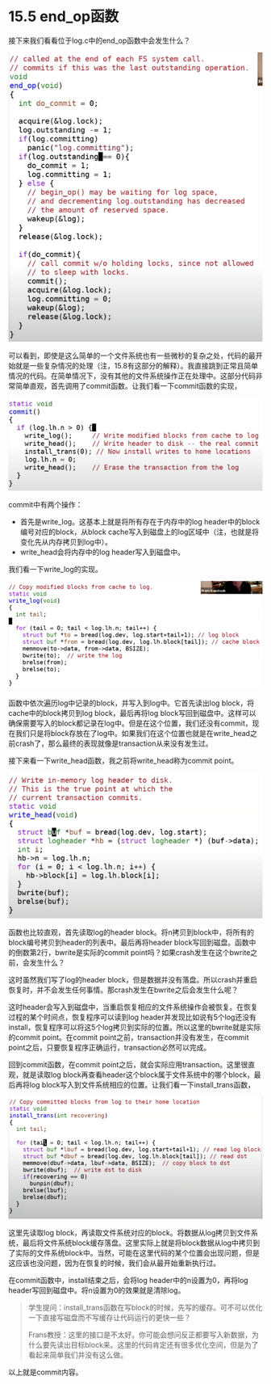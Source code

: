 # 15.5 end\_op函数

接下来我们看看位于log.c中的end\_op函数中会发生什么？

![](../gitbook/assets/image%20%28634%29.png)

可以看到，即使是这么简单的一个文件系统也有一些微秒的复杂之处，代码的最开始就是一些复杂情况的处理（注，15.8有这部分的解释）。我直接跳到正常且简单情况的代码。在简单情况下，没有其他的文件系统操作正在处理中。这部分代码非常简单直观，首先调用了commit函数。让我们看一下commit函数的实现，

![](../gitbook/assets/image%20%28648%29.png)

commit中有两个操作：

* 首先是write\_log。这基本上就是将所有存在于内存中的log header中的block编号对应的block，从block cache写入到磁盘上的log区域中（注，也就是将变化先从内存拷贝到log中）。
* write\_head会将内存中的log header写入到磁盘中。

我们看一下write\_log的实现。

![](../gitbook/assets/image%20%28646%29.png)

函数中依次遍历log中记录的block，并写入到log中。它首先读出log block，将cache中的block拷贝到log block，最后再将log block写回到磁盘中。这样可以确保需要写入的block都记录在log中。但是在这个位置，我们还没有commit，现在我们只是将block存放在了log中。如果我们在这个位置也就是在write\_head之前crash了，那么最终的表现就像是transaction从来没有发生过。

接下来看一下write\_head函数，我之前将write\_head称为commit point。

![](../gitbook/assets/image%20%28641%29.png)

函数也比较直观，首先读取log的header block。将n拷贝到block中，将所有的block编号拷贝到header的列表中。最后再将header block写回到磁盘。函数中的倒数第2行，bwrite是实际的commit point吗？如果crash发生在这个bwrite之前，会发生什么？

这时虽然我们写了log的header block，但是数据并没有落盘。所以crash并重启恢复时，并不会发生任何事情。那crash发生在bwrite之后会发生什么呢？

这时header会写入到磁盘中，当重启恢复相应的文件系统操作会被恢复。在恢复过程的某个时间点，恢复程序可以读到log header并发现比如说有5个log还没有install，恢复程序可以将这5个log拷贝到实际的位置。所以这里的bwrite就是实际的commit point。在commit point之前，transaction并没有发生，在commit point之后，只要恢复程序正确运行，transaction必然可以完成。

回到commit函数，在commit point之后，就会实际应用transaction。这里很直观，就是读取log block再查看header这个block属于文件系统中的哪个block，最后再将log block写入到文件系统相应的位置。让我们看一下install\_trans函数，

![](../gitbook/assets/image%20%28653%29.png)

这里先读取log block，再读取文件系统对应的block。将数据从log拷贝到文件系统，最后将文件系统block缓存落盘。这里实际上就是将block数据从log中拷贝到了实际的文件系统block中。当然，可能在这里代码的某个位置会出现问题，但是这应该也没问题，因为在恢复的时候，我们会从最开始重新执行过。

在commit函数中，install结束之后，会将log header中的n设置为0，再将log header写回到磁盘中。将n设置为0的效果就是清除log。

> 学生提问：install\_trans函数在写block的时候，先写的缓存。可不可以优化一下直接写磁盘而不写缓存让代码运行的更快一些？
>
> Frans教授：这里的接口是不太好。你可能会想问反正都要写入新数据，为什么要先读出目标block来。这里的代码肯定还有很多优化空间，但是为了看起来简单我们并没有这么做。

以上就是commit内容。

